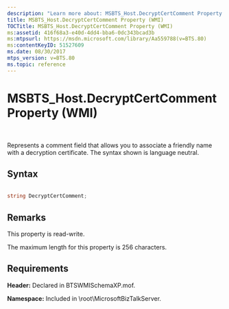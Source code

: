 ```yaml
---
description: "Learn more about: MSBTS_Host.DecryptCertComment Property (WMI)"
title: MSBTS_Host.DecryptCertComment Property (WMI)
TOCTitle: MSBTS_Host.DecryptCertComment Property (WMI)
ms:assetid: 416f68a3-e40d-4dd4-bba6-0dc343bcad3b
ms:mtpsurl: https://msdn.microsoft.com/library/Aa559788(v=BTS.80)
ms:contentKeyID: 51527609
ms.date: 08/30/2017
mtps_version: v=BTS.80
ms.topic: reference
---
```


# MSBTS\_Host.DecryptCertComment Property (WMI)

 

Represents a comment field that allows you to associate a friendly name with a decryption certificate. The syntax shown is language neutral.

## Syntax

```C#
  
string DecryptCertComment;  
```

## Remarks

This property is read-write.

The maximum length for this property is 256 characters.

## Requirements

**Header:** Declared in BTSWMISchemaXP.mof.

**Namespace:** Included in \\root\\MicrosoftBizTalkServer.

